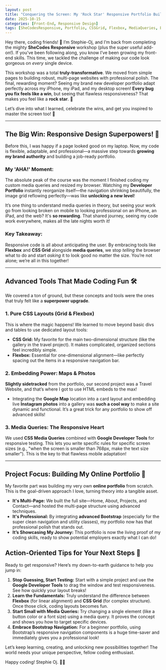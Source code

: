 ```yaml
---
layout: post
title: "Conquering the Screen: My 'Rock Star' Responsive Portfolio Build! 📱💻"
date: 2025-10-15
categories: [Front-End, Responsive Design]
tags: [SheCodesResponsive, Portfolio, CSSGrid, Flexbox, MediaQueries, Bootstrap, NewCoder]
---
```



Hey there, coding friends! 👋 I’m Stephie-Oj, and I’m back from completing the mighty **SheCodes Responsive** workshop (plus the super useful add-on!). If you’ve been following along, you know I’ve been growing my front-end skills. This time, we tackled the challenge of making our code look gorgeous on *every* single device.

This workshop was a total **truly-transformative**. We moved from simple pages to building robust, multi-page websites with professional polish. The final, rewarding moment? Seeing my brand new developer portfolio adapt perfectly across my iPhone, my iPad, and my desktop screen! **Every bug you fix feels like a win**, but seeing that flawless responsiveness? That makes you feel like a **rock star**. 🎸

Let’s dive into what I learned, celebrate the wins, and get you inspired to master the screen too! 🚀

---

## The Big Win: Responsive Design Superpowers! 💖

Before this, I was happy if a page looked good on my laptop. Now, my code is flexible, adaptable, and professional—a massive step towards **growing my brand authority** and building a job-ready portfolio.

### My 'AHA!' Moment:

The absolute peak of the course was the moment I finished coding my custom media queries and resized my browser. Watching my **Developer Portfolio** instantly reorganize itself—the navigation shrinking beautifully, the image grid reflowing perfectly—was like **unlocking a new level**!

It’s one thing to understand media queries in theory, but seeing your work go from looking broken on mobile to looking professional on an iPhone, an iPad, and the web? It's **so rewarding**. That shared journey, seeing my code work everywhere, makes all the late nights worth it!

### Key Takeaway:

Responsive code is all about anticipating the user. By embracing tools like **Flexbox** and **CSS Grid** alongside **media queries**, we stop *telling* the browser what to do and start *asking* it to look good no matter the size. You’re not alone; we’re all in this together!

---

## Advanced Tools That Made Coding Fun 🛠️

We covered a ton of ground, but these concepts and tools were the ones that truly felt like a **superpower upgrade**.

### **1. Pure CSS Layouts (Grid & Flexbox)**

This is where the magic happens! We learned to move beyond basic divs and tables to use dedicated layout tools:

* **CSS Grid:** My favorite for the main two-dimensional structure (like the gallery in the travel project). It makes complicated, organized sections feel incredibly simple.
* **Flexbox:** Essential for one-dimensional alignment—like perfectly spacing out the items in a responsive navigation bar.

### **2. Embedding Power: Maps & Photos**

**Slightly sidetracked** from the portfolio, our second project was a Travel Website, and that’s where I got to use HTML embeds to the max!

* Integrating the **Google Map** location into a card layout and embedding live **Instagram photos** into a gallery was **such a cool way** to make a site dynamic and functional. It’s a great trick for any portfolio to show off advanced skills!

### **3. Media Queries: The Responsive Heart**

We used **CSS Media Queries** combined with **Google Developer Tools** for responsive testing. This lets you write specific rules for specific screen sizes (e.g., "when the screen is smaller than 768px, make the text size smaller"). This is the key to that flawless mobile adaptation!

---

## Project Focus: Building My Online Portfolio 🌟

My favorite part was building my very own **online portfolio** from scratch. This is the goal-driven approach I love, turning theory into a tangible asset.

* **It's Multi-Page:** We built the full site—Home, About, Projects, and Contact—and hosted the multi-page structure using advanced techniques.
* **It's Professional:** By integrating **advanced Bootstrap** (especially for the super clean navigation and utility classes), my portfolio now has that professional polish that stands out.
* **It’s Showcasing My Journey:** This portfolio is now the living proof of my coding skills, ready to show potential employers exactly what I can do!

## Action-Oriented Tips for Your Next Steps 📢

Ready to get responsive? Here’s my down-to-earth guidance to help you jump in:

1.  **Stop Guessing, Start Testing:** Start with a simple project and use the **Google Developer Tools** to drag the window and test responsiveness. See how quickly your layout breaks!
2.  **Learn the Fundamentals:** Truly understand the difference between **Flexbox** (for linear alignment) and **CSS Grid** (for complex structure). Once those click, coding layouts becomes fun.
3.  **Start Small with Media Queries:** Try changing a single element (like a button color or a font size) using a media query. It proves the concept and shows you how to target specific devices.
4.  **Embrace Bootstrap Navigation:** For a beginner portfolio, using Bootstrap’s responsive navigation components is a huge time-saver and immediately gives you a professional look!

Let’s keep learning, creating, and unlocking new possibilities together! The world needs your unique perspective, fellow coding enthusiast.

Happy coding! Stephie Oj. 🐙💖